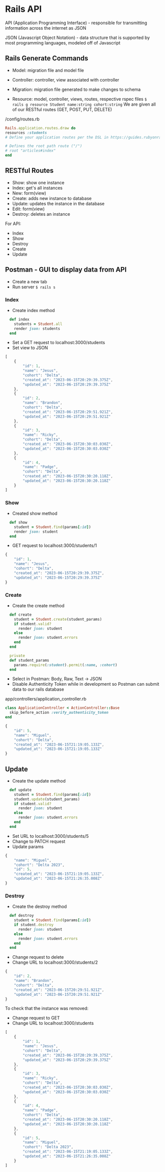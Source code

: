 # Rails API
API (Application Programming Interface) - responsible for transmitting information across the internet as JSON

JSON (Javascript Object Notation) - data structure that is supported by most programming languages, modeled off of Javascript

## Rails Generate Commands
- Model: migration file and model file
- Controller: controller, view associated with controller
- Migration: migration file generated to make changes to schema

- Resource: model, controller, views, routes, respective rspec files
`$ rails g resource Student name:string cohort:string`
  We are given all of our RESTful routes (GET, POST, PUT, DELETE)

/config/routes.rb
  ```ruby
Rails.application.routes.draw do
  resources :students
  # Define your application routes per the DSL in https://guides.rubyonrails.org/routing.html

  # Defines the root path route ("/")
  # root "articles#index"
end

  ```

## RESTful Routes
- Show: show one instance
- Index: get's all instances
- New: form(view)
- Create: adds new instance to database
- Update: updates the instance in the database
- Edit: form(view)
- Destroy: deletes an instance

For API:
- Index
- Show
- Destroy
- Create
- Update

## Postman - GUI to display data from API
- Create a new tab
- Run server `$ rails s`

### Index
- Create index method
```ruby
  def index
    students = Student.all 
    render json: students
  end
```
- Set a GET request to localhost:3000/students
- Set view to JSON

```javascript
[
    {
        "id": 1,
        "name": "Jesus",
        "cohort": "Delta",
        "created_at": "2023-06-15T20:29:39.375Z",
        "updated_at": "2023-06-15T20:29:39.375Z"
    },
    {
        "id": 2,
        "name": "Brandon",
        "cohort": "Delta",
        "created_at": "2023-06-15T20:29:51.921Z",
        "updated_at": "2023-06-15T20:29:51.921Z"
    },
    {
        "id": 3,
        "name": "Ricky",
        "cohort": "Delta",
        "created_at": "2023-06-15T20:30:03.030Z",
        "updated_at": "2023-06-15T20:30:03.030Z"
    },
    {
        "id": 4,
        "name": "Padge",
        "cohort": "Delta",
        "created_at": "2023-06-15T20:30:20.118Z",
        "updated_at": "2023-06-15T20:30:20.118Z"
    }
]
```

### Show
- Created show method
```ruby
  def show
    student = Student.find(params[:id])
    render json: student
  end
```
- GET request to localhost:3000/students/1

```javascript
{
    "id": 1,
    "name": "Jesus",
    "cohort": "Delta",
    "created_at": "2023-06-15T20:29:39.375Z",
    "updated_at": "2023-06-15T20:29:39.375Z"
}
```

### Create
- Create the create method
```ruby
  def create
    student = Student.create(student_params)
    if student.valid?
      render json: student 
    else
      render json: student.errors
    end
  end

  private
  def student_params
    params.require(:student).permit(:name, :cohort)
  end
```

- Select in Postman: Body, Raw, Text -> JSON
- Disable Authenticity Token while in development so Postman can submit data to our rails database

app/controllers/application_controller.rb
```ruby
class ApplicationController < ActionController::Base
  skip_before_action :verify_authenticity_token
end

```

```javascript
{
    "id": 5,
    "name": "Miguel",
    "cohort": "Delta",
    "created_at": "2023-06-15T21:19:05.133Z",
    "updated_at": "2023-06-15T21:19:05.133Z"
}
```

## Update
- Create the update method
```ruby
  def update
    student = Student.find(params[:id])
    student.update(student_params)
    if student.valid?
      render json: student 
    else
      render json: student.errors
    end
  end
```
- Set URL to localhost:3000/students/5
- Change to PATCH request
- Update params


```javascript
{
    "name": "Miguel",
    "cohort": "Delta 2023",
    "id": 5,
    "created_at": "2023-06-15T21:19:05.133Z",
    "updated_at": "2023-06-15T21:26:35.008Z"
}
```

### Destroy
- Create the destroy method
```ruby
  def destroy
    student = Student.find(params[:id])
    if student.destroy 
      render json: student 
    else
      render json: student.errors
    end
  end
```

- Change request to delete
- Change URL to localhost:3000/students/2


```javascript
{
    "id": 2,
    "name": "Brandon",
    "cohort": "Delta",
    "created_at": "2023-06-15T20:29:51.921Z",
    "updated_at": "2023-06-15T20:29:51.921Z"
}
```

To check that the instance was removed:
- Change request to GET
- Change URL to localhost:3000/students

```javascript
[
    {
        "id": 1,
        "name": "Jesus",
        "cohort": "Delta",
        "created_at": "2023-06-15T20:29:39.375Z",
        "updated_at": "2023-06-15T20:29:39.375Z"
    },
    {
        "id": 3,
        "name": "Ricky",
        "cohort": "Delta",
        "created_at": "2023-06-15T20:30:03.030Z",
        "updated_at": "2023-06-15T20:30:03.030Z"
    },
    {
        "id": 4,
        "name": "Padge",
        "cohort": "Delta",
        "created_at": "2023-06-15T20:30:20.118Z",
        "updated_at": "2023-06-15T20:30:20.118Z"
    },
    {
        "id": 5,
        "name": "Miguel",
        "cohort": "Delta 2023",
        "created_at": "2023-06-15T21:19:05.133Z",
        "updated_at": "2023-06-15T21:26:35.008Z"
    }
]
```